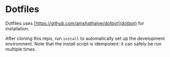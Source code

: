 # Dotfiles

Dotfiles uses [https://github.com/anishathalye/dotbot](dotbot) for installation.

After cloning this repo, run `install` to automatically set up the development
environment. Note that the install script is idempotent: it can safely be run
multiple times.
